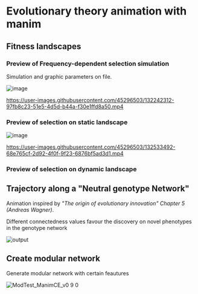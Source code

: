 # Evolutionary theory animation with manim

## Fitness landscapes

### **Preview of Frequency-dependent selection simulation**


Simulation and graphic parameters on file. 


![image](https://user-images.githubusercontent.com/45296503/132534202-80c88fb0-8a77-4ca9-9df2-819b68a2d7e5.png)



https://user-images.githubusercontent.com/45296503/132242312-97fb8c23-51e5-4d5d-b44a-f30e1ffd8a50.mp4


### **Preview of selection on static landscape**

![image](https://user-images.githubusercontent.com/45296503/132533470-2e890644-83b1-4ae1-a504-4cb5c8567661.png)



https://user-images.githubusercontent.com/45296503/132533492-68e765cf-2d92-4f0f-9f23-6876bf5ad3d1.mp4


### **Preview of selection on dynamic landscape**



## **Trajectory along a "Neutral genotype Network"**

Animation inspired by *"The origin of evolutionary innovation" Chapter 5 (Andreas Wagner)*.

Different connectedness values favour the discovery on novel phenotypes in the genotype network 


![output](https://user-images.githubusercontent.com/45296503/131686724-21a22bd4-3075-4a0c-8df1-baf433faa3a5.gif)



## **Create modular network**

Generate modular network with certain feautures

![ModTest_ManimCE_v0 9 0](https://user-images.githubusercontent.com/45296503/129604123-0823977f-ee07-467f-b866-93a2b9f79055.png)
